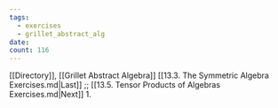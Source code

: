```yaml
---
tags:
  - exercises
  - grillet_abstract_alg
date:
count: 116
---
```

[[Directory]], [[Grillet Abstract Algebra]]
[[13.3. The Symmetric Algebra Exercises.md|Last]] ;; [[13.5. Tensor Products of Algebras Exercises.md|Next]]
1. 